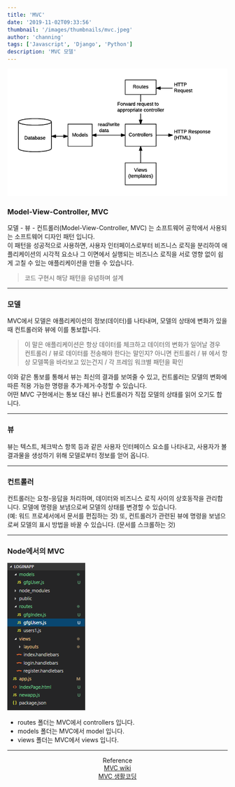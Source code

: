 ```yaml
---
title: 'MVC'
date: '2019-11-02T09:33:56'
thumbnail: '/images/thumbnails/mvc.jpeg'
author: 'channing'
tags: ['Javascript', 'Django', 'Python']
description: 'MVC 모델'
---
```


![exp](./exp.png)

### Model-View-Controller, MVC

모델 - 뷰 - 컨트롤러(Model-View-Controller, MVC) 는 소프트웨어 공학에서 사용되는 소프트웨어 디자인 패턴 입니다.<br>
이 패턴을 성공적으로 사용하면, 사용자 인터페이스로부터 비즈니스 로직을 분리하여 애플리케이션의 시각적 요소나 그 이면에서 실행되는 비즈니스 로직을 서로 영향 없이 쉽게 고칠 수 있는 애플리케이션을 만들 수 있습니다.

> 코드 구현시 해당 패턴을 유념하며 설계

---

### 모델

MVC에서 모델은 애플리케이션의 정보(데이터)를 나타내며, 모델의 상태에 변화가 있을 때 컨트롤러와 뷰에 이를 통보합니다.

> 이 말은 애플리케이션은 항상 데이터를 체크하고 데이터의 변화가 일어날 경우 컨트롤러 / 뷰로 데이터를 전송해야 한다는 말인지? 아니면 컨트롤러 / 뷰 에서 항상 모델쪽을 바라보고 있는건지 / 각 프레임 워크별 패턴을 확인
> <br>

이와 같은 통보를 통해서 뷰는 최신의 결과를 보여줄 수 있고,
컨트롤러는 모델의 변화에 따른 적용 가능한 명령을 추가·제거·수정할 수 있습니다. <br>
어떤 MVC 구현에서는 통보 대신 뷰나 컨트롤러가 직접 모델의 상태를 읽어 오기도 합니다.

---

### 뷰

뷰는 텍스트, 체크박스 항목 등과 같은 사용자 인터페이스 요소를 나타내고, 사용자가 볼 결과물을 생성하기 위해 모델로부터 정보를 얻어 옵니다.

---

### 컨트롤러

컨트롤러는 요청-응답을 처리하며, 데이터와 비즈니스 로직 사이의 상호동작을 관리합니다. 모델에 명령을 보냄으로써 모델의 상태를 변경할 수 있습니다.<br> (예: 워드 프로세서에서 문서를 편집하는 것) 또, 컨트롤러가 관련된 뷰에 명령을 보냄으로써 모델의 표시 방법을 바꿀 수 있습니다. (문서를 스크롤하는 것)

---

### Node에서의 MVC

![ps](./ps.png)

- routes 폴더는 MVC에서 controllers 입니다.
- models 폴더는 MVC에서 model 입니다.
- views 폴더는 MVC에서 views 입니다.

---

<center>

Reference <br>
[MVC wiki](https://ko.wikipedia.org/wiki/%EB%AA%A8%EB%8D%B8-%EB%B7%B0-%EC%BB%A8%ED%8A%B8%EB%A1%A4%EB%9F%AC)<br>
[MVC 생활코딩](https://opentutorials.org/course/697/3828)

</center>
